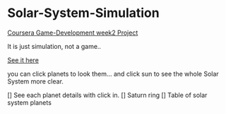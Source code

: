 # Solar-System-Simulation

[Coursera Game-Development week2 Project](https://www.coursera.org/learn/game-development)

It is just simulation, not a game..

[See it here](https://bayany.github.io/Solar-System-Simulation/)

you can click planets to look them... and click sun to see the whole Solar System more clear.

[] See each planet details with click in.
[] Saturn ring
[] Table of solar system planets

